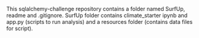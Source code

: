 This sqlalchemy-challenge repository contains a folder named SurfUp, readme and .gitignore. 
SurfUp folder contains climate_starter ipynb and app.py (scripts to run analysis) and a resources folder (contains data files for script).
